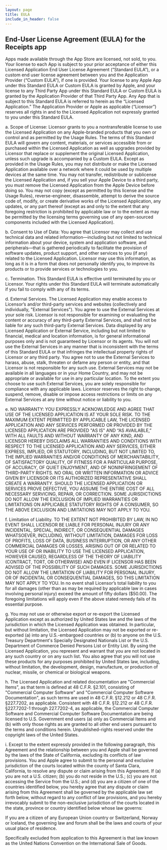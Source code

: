 ```yaml
---
layout: page
title: EULA
include_in_header: false
---
```


## End-User License Agreement (EULA) for the Receipts app

Apps made available through the App Store are licensed, not sold, to you. Your license to each App is subject to your prior acceptance of either this Licensed Application End User License Agreement (“Standard EULA”), or a custom end user license agreement between you and the Application Provider (“Custom EULA”), if one is provided. Your license to any Apple App under this Standard EULA or Custom EULA is granted by Apple, and your license to any Third Party App under this Standard EULA or Custom EULA is granted by the Application Provider of that Third Party App. Any App that is subject to this Standard EULA is referred to herein as the “Licensed Application.” The Application Provider or Apple as applicable (“Licensor”) reserves all rights in and to the Licensed Application not expressly granted to you under this Standard EULA.


a. Scope of License: Licensor grants to you a nontransferable license to use the Licensed Application on any Apple-branded products that you own or control and as permitted by the Usage Rules. The terms of this Standard EULA will govern any content, materials, or services accessible from or purchased within the Licensed Application as well as upgrades provided by Licensor that replace or supplement the original Licensed Application, unless such upgrade is accompanied by a Custom EULA. Except as provided in the Usage Rules, you may not distribute or make the Licensed Application available over a network where it could be used by multiple devices at the same time. You may not transfer, redistribute or sublicense the Licensed Application and, if you sell your Apple Device to a third party, you must remove the Licensed Application from the Apple Device before doing so. You may not copy (except as permitted by this license and the Usage Rules), reverse-engineer, disassemble, attempt to derive the source code of, modify, or create derivative works of the Licensed Application, any updates, or any part thereof (except as and only to the extent that any foregoing restriction is prohibited by applicable law or to the extent as may be permitted by the licensing terms governing use of any open-sourced components included with the Licensed Application).


b. Consent to Use of Data: You agree that Licensor may collect and use technical data and related information—including but not limited to technical information about your device, system and application software, and peripherals—that is gathered periodically to facilitate the provision of software updates, product support, and other services to you (if any) related to the Licensed Application. Licensor may use this information, as long as it is in a form that does not personally identify you, to improve its products or to provide services or technologies to you.


c. Termination. This Standard EULA is effective until terminated by you or Licensor. Your rights under this Standard EULA will terminate automatically if you fail to comply with any of its terms. 


d. External Services. The Licensed Application may enable access to Licensor’s and/or third-party services and websites (collectively and individually, "External Services"). You agree to use the External Services at your sole risk. Licensor is not responsible for examining or evaluating the content or accuracy of any third-party External Services, and shall not be liable for any such third-party External Services. Data displayed by any Licensed Application or External Service, including but not limited to financial, medical and location information, is for general informational purposes only and is not guaranteed by Licensor or its agents. You will not use the External Services in any manner that is inconsistent with the terms of this Standard EULA or that infringes the intellectual property rights of Licensor or any third party. You agree not to use the External Services to harass, abuse, stalk, threaten or defame any person or entity, and that Licensor is not responsible for any such use. External Services may not be available in all languages or in your Home Country, and may not be appropriate or available for use in any particular location. To the extent you choose to use such External Services, you are solely responsible for compliance with any applicable laws. Licensor reserves the right to change, suspend, remove, disable or impose access restrictions or limits on any External Services at any time without notice or liability to you. 


e. NO WARRANTY: YOU EXPRESSLY ACKNOWLEDGE AND AGREE THAT USE OF THE LICENSED APPLICATION IS AT YOUR SOLE RISK. TO THE MAXIMUM EXTENT PERMITTED BY APPLICABLE LAW, THE LICENSED APPLICATION AND ANY SERVICES PERFORMED OR PROVIDED BY THE LICENSED APPLICATION ARE PROVIDED "AS IS" AND “AS AVAILABLE,” WITH ALL FAULTS AND WITHOUT WARRANTY OF ANY KIND, AND LICENSOR HEREBY DISCLAIMS ALL WARRANTIES AND CONDITIONS WITH RESPECT TO THE LICENSED APPLICATION AND ANY SERVICES, EITHER EXPRESS, IMPLIED, OR STATUTORY, INCLUDING, BUT NOT LIMITED TO, THE IMPLIED WARRANTIES AND/OR CONDITIONS OF MERCHANTABILITY, OF SATISFACTORY QUALITY, OF FITNESS FOR A PARTICULAR PURPOSE, OF ACCURACY, OF QUIET ENJOYMENT, AND OF NONINFRINGEMENT OF THIRD-PARTY RIGHTS. NO ORAL OR WRITTEN INFORMATION OR ADVICE GIVEN BY LICENSOR OR ITS AUTHORIZED REPRESENTATIVE SHALL CREATE A WARRANTY. SHOULD THE LICENSED APPLICATION OR SERVICES PROVE DEFECTIVE, YOU ASSUME THE ENTIRE COST OF ALL NECESSARY SERVICING, REPAIR, OR CORRECTION. SOME JURISDICTIONS DO NOT ALLOW THE EXCLUSION OF IMPLIED WARRANTIES OR LIMITATIONS ON APPLICABLE STATUTORY RIGHTS OF A CONSUMER, SO THE ABOVE EXCLUSION AND LIMITATIONS MAY NOT APPLY TO YOU.


f. Limitation of Liability. TO THE EXTENT NOT PROHIBITED BY LAW, IN NO EVENT SHALL LICENSOR BE LIABLE FOR PERSONAL INJURY OR ANY INCIDENTAL, SPECIAL, INDIRECT, OR CONSEQUENTIAL DAMAGES WHATSOEVER, INCLUDING, WITHOUT LIMITATION, DAMAGES FOR LOSS OF PROFITS, LOSS OF DATA, BUSINESS INTERRUPTION, OR ANY OTHER COMMERCIAL DAMAGES OR LOSSES, ARISING OUT OF OR RELATED TO YOUR USE OF OR INABILITY TO USE THE LICENSED APPLICATION, HOWEVER CAUSED, REGARDLESS OF THE THEORY OF LIABILITY (CONTRACT, TORT, OR OTHERWISE) AND EVEN IF LICENSOR HAS BEEN ADVISED OF THE POSSIBILITY OF SUCH DAMAGES. SOME JURISDICTIONS DO NOT ALLOW THE LIMITATION OF LIABILITY FOR PERSONAL INJURY, OR OF INCIDENTAL OR CONSEQUENTIAL DAMAGES, SO THIS LIMITATION MAY NOT APPLY TO YOU. In no event shall Licensor’s total liability to you for all damages (other than as may be required by applicable law in cases involving personal injury) exceed the amount of fifty dollars ($50.00). The foregoing limitations will apply even if the above stated remedy fails of its essential purpose.


g. You may not use or otherwise export or re-export the Licensed Application except as authorized by United States law and the laws of the jurisdiction in which the Licensed Application was obtained. In particular, but without limitation, the Licensed Application may not be exported or re-exported (a) into any U.S.-embargoed countries or (b) to anyone on the U.S. Treasury Department's Specially Designated Nationals List or the U.S. Department of Commerce Denied Persons List or Entity List. By using the Licensed Application, you represent and warrant that you are not located in any such country or on any such list. You also agree that you will not use these products for any purposes prohibited by United States law, including, without limitation, the development, design, manufacture, or production of nuclear, missile, or chemical or biological weapons.


h. The Licensed Application and related documentation are "Commercial Items", as that term is defined at 48 C.F.R. §2.101, consisting of "Commercial Computer Software" and "Commercial Computer Software Documentation", as such terms are used in 48 C.F.R. §12.212 or 48 C.F.R. §227.7202, as applicable. Consistent with 48 C.F.R. §12.212 or 48 C.F.R. §227.7202-1 through 227.7202-4, as applicable, the Commercial Computer Software and Commercial Computer Software Documentation are being licensed to U.S. Government end users (a) only as Commercial Items and (b) with only those rights as are granted to all other end users pursuant to the terms and conditions herein. Unpublished-rights reserved under the copyright laws of the United States.


i. Except to the extent expressly provided in the following paragraph, this Agreement and the relationship between you and Apple shall be governed by the laws of the State of California, excluding its conflicts of law provisions. You and Apple agree to submit to the personal and exclusive jurisdiction of the courts located within the county of Santa Clara, California, to resolve any dispute or claim arising from this Agreement. If (a) you are not a U.S. citizen; (b) you do not reside in the U.S.; (c) you are not accessing the Service from the U.S.; and (d) you are a citizen of one of the countries identified below, you hereby agree that any dispute or claim arising from this Agreement shall be governed by the applicable law set forth below, without regard to any conflict of law provisions, and you hereby irrevocably submit to the non-exclusive jurisdiction of the courts located in the state, province or country identified below whose law governs:

If you are a citizen of any European Union country or Switzerland, Norway or Iceland, the governing law and forum shall be the laws and courts of your usual place of residence.

Specifically excluded from application to this Agreement is that law known as the United Nations Convention on the International Sale of Goods.
